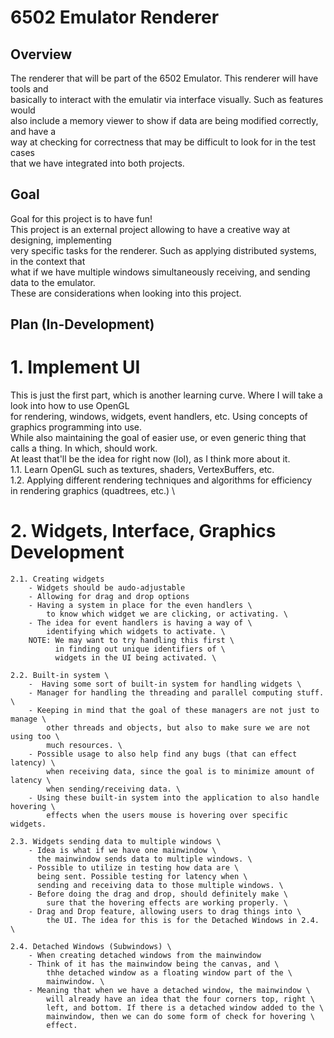 # 6502 Emulator Renderer

## Overview
The renderer that will be part of the 6502 Emulator. This renderer will have tools and \
basically to interact with the emulatir via interface visually. Such as features would \
also include a memory viewer to show if data are being modified correctly, and have a \
way at checking for correctness that may be difficult to look for in the test cases \
that we have integrated into both projects.

##  Goal
Goal for this project is to have fun! \
This project is an external project allowing to have a creative way at designing, implementing \
very specific tasks for the renderer. Such as applying distributed systems, in the context that \
what if we have multiple windows simultaneously receiving, and sending data to the emulator. \
These are considerations when looking into this project.

## Plan (In-Development)
# 1. Implement UI
This is just the first part, which is another learning curve. Where I will take a look into how to use OpenGL \
for  rendering, windows, widgets, event handlers, etc. Using concepts of graphics programming into use. \
While also maintaining the goal of easier use, or even generic thing that calls a thing. In which, should work. \
At least that'll be the idea for right now (lol), as I think more about it. \
    1.1. Learn OpenGL such as textures, shaders, VertexBuffers, etc. \
    1.2. Applying different rendering techniques and algorithms for efficiency \
         in rendering graphics (quadtrees, etc.) \

# 2. Widgets, Interface, Graphics Development
    2.1. Creating widgets
        - Widgets should be audo-adjustable
        - Allowing for drag and drop options
        - Having a system in place for the even handlers \
            to know which widget we are clicking, or activating. \
        - The idea for event handlers is having a way of \
            identifying which widgets to activate. \
        NOTE: We may want to try handling this first \
              in finding out unique identifiers of \
              widgets in the UI being activated. \

    2.2. Built-in system \
        -  Having some sort of built-in system for handling widgets \
        - Manager for handling the threading and parallel computing stuff. \
        - Keeping in mind that the goal of these managers are not just to manage \
            other threads and objects, but also to make sure we are not using too \
            much resources. \
        - Possible usage to also help find any bugs (that can effect latency) \
            when receiving data, since the goal is to minimize amount of latency \
            when sending/receiving data. \
        - Using these built-in system into the application to also handle hovering \
            effects when the users mouse is hovering over specific widgets.

    2.3. Widgets sending data to multiple windows \
        - Idea is what if we have one mainwindow \
          the mainwindow sends data to multiple windows. \
        - Possible to utilize in testing how data are \
          being sent. Possible testing for latency when \
          sending and receiving data to those multiple windows. \
        - Before doing the drag and drop, should definitely make \
            sure that the hovering effects are working properly. \
        - Drag and Drop feature, allowing users to drag things into \
            the UI. The idea for this is for the Detached Windows in 2.4. \

    2.4. Detached Windows (Subwindows) \
        - When creating detached windows from the mainwindow
        - Think of it has the mainwindow being the canvas, and \
            thhe detached window as a floating window part of the \
            mainwindow. \
        - Meaning that when we have a detached window, the mainwindow \
            will already have an idea that the four corners top, right \
            left, and bottom. If there is a detached window added to the \
            mainwindow, then we can do some form of check for hovering \
            effect.
